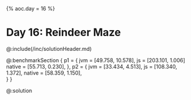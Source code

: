{%
aoc.day = 16
%}

# Day 16: Reindeer Maze

@:include(/inc/solutionHeader.md)

@:benchmarkSection {
p1 = {
jvm = [49.758, 10.578],
js = [203.101, 1.006]
native = [55.713, 0.230],
},
p2 = {
jvm = [33.434, 4.513],
js = [108.340, 1.372],
native = [58.359, 1.150],        
}
}

@:solution